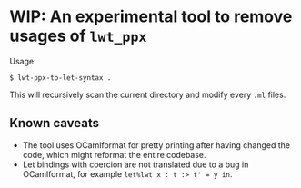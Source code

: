# WIP: An experimental tool to remove usages of `lwt_ppx`

Usage:
```
$ lwt-ppx-to-let-syntax .
```

This will recursively scan the current directory and modify every `.ml` files.

## Known caveats

- The tool uses OCamlformat for pretty printing after having changed the code, which might reformat the entire codebase.
- Let bindings with coercion are not translated due to a bug in OCamlformat, for example `let%lwt x : t :> t' = y in`.
